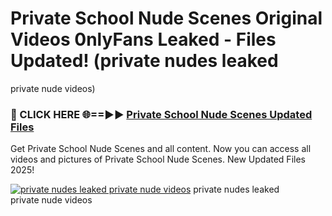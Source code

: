# Private School Nude Scenes Original Videos 0nlyFans Leaked - Files Updated! (private nudes leaked<br>
private nude videos)

<h3>🔴 CLICK HERE 🌐==►► <a href="https://tinyurl.com/2p9ay9w9" rel="nofollow">Private School Nude Scenes Updated Files</a></h3>

Get Private School Nude Scenes and all content. Now you can access all videos and pictures of Private School Nude Scenes. New Updated Files 2025!

[![private nudes leaked<br>
private nude videos](https://i.imgur.com/KQgVmj3.gif)](https://tinyurl.com/2p9ay9w9)
private nudes leaked<br>
private nude videos